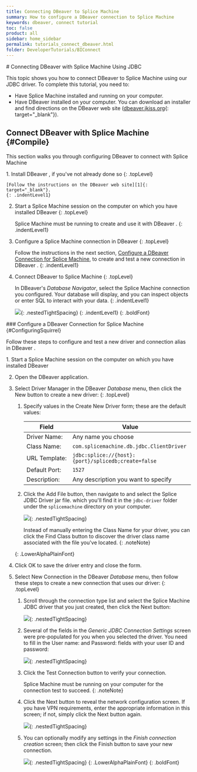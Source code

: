 ```yaml
---
title: Connecting DBeaver to Splice Machine
summary: How to configure a DBeaver connection to Splice Machine
keywords: dbeaver, connect tutorial
toc: false
product: all
sidebar: home_sidebar
permalink: tutorials_connect_dbeaver.html
folder: DeveloperTutorials/BIConnect
---
```

<section>
<div class="TopicContent" data-swiftype-index="true" markdown="1">
# Connecting DBeaver with Splice Machine Using JDBC

This topic shows you how to connect DBeaver to Splice Machine using our
JDBC driver. To complete this tutorial, you need to:

* Have Splice Machine installed and running on your computer.
* Have DBeaver installed on your computer. You can download an installer
  and find directions on the DBeaver web site ([dbeaver.jkiss.org][1]{:
  target="_blank"}).

## Connect DBeaver with Splice Machine   {#Compile}

This section walks you through configuring DBeaver to connect
with Splice Machine

<div class="opsStepsList" markdown="1">
1.  Install DBeaver , if you've not already done so
    {: .topLevel}

    [Follow the instructions on the DBeaver web site][1]{:
    target="_blank"}.
    {: .indentLevel1}

2.  Start a Splice Machine session on the computer on which you have
    installed DBeaver
    {: .topLevel}

    Splice Machine must be running to create and use it with DBeaver .
    {: .indentLevel1}

3.  Configure a Splice Machine connection in DBeaver
    {: .topLevel}

    Follow the instructions in the next section, [Configure a DBeaver
    Connection for Splice Machine](#ConfiguringSquirrel), to create and
    test a new connection in DBeaver .
    {: .indentLevel1}

4.  Connect DBeaver to Splice Machine
    {: .topLevel}

    In DBeaver's *Database Navigator*, select the Splice Machine
    connection you configured. Your database will display, and you can
    inspect objects or enter SQL to interact with your data.
    {: .indentLevel1}

    ![](images/DBeaverSplice.png){: .nestedTightSpacing}
    {: .indentLevel1}
{: .boldFont}

</div>
### Configure a DBeaver Connection for Splice Machine   {#ConfiguringSquirrel}

Follow these steps to configure and test a new driver and connection
alias in DBeaver .

<div class="opsStepsList" markdown="1">
1.  Start a Splice Machine session on the computer on which you have
    installed DBeaver

2.  Open the DBeaver application.

3.  Select <span class="AppCommand">Driver Manager</span> in the DBeaver
    *Database* menu, then click the <span class="AppCommand">New</span>
    button to create a new driver:
    {: .topLevel}

    1.  Specify values in the <span class="AppCommand">Create New
        Driver</span> form; these are the default values:

        <table>
                                            <col />
                                            <col />
                                            <thead>
                                                <tr>
                                                    <th>Field</th>
                                                    <th>Value</th>
                                                </tr>
                                            </thead>
                                            <tbody>
                                                <tr>
                                                    <td class="AppFont">Driver Name:</td>
                                                    <td>Any name you choose</td>
                                                </tr>
                                                <tr>
                                                    <td class="AppFont">Class Name:</td>
                                                    <td><code>com.splicemachine.db.jdbc.ClientDriver</code></td>
                                                </tr>
                                                <tr>
                                                    <td class="AppFont">URL Template:</td>
                                                    <td><code>jdbc:splice://{host}:{port}/splicedb;create=false</code></td>
                                                </tr>
                                                <tr>
                                                    <td class="AppFont">Default Port:</td>
                                                    <td><code>1527</code></td>
                                                </tr>
                                                <tr>
                                                    <td class="AppFont">Description:</td>
                                                    <td>Any description you want to specify</td>
                                                </tr>
                                            </tbody>
                                        </table>

    2.  Click the <span class="AppCommand">Add File</span> button, then
        navigate to and select the Splice JDBC Driver jar file. which
        you'll find it in the `jdbc-driver` folder under the
        `splicemachine` directory on your computer.

        ![](images/DBeaverDriver.png){: .nestedTightSpacing}

        Instead of manually entering the <span class="AppCommand">Class
        Name</span> for your driver, you can click the <span
        class="AppCommand">Find Class</span> button to discover the
        driver class name associated with the file you've located.</span>
        {: .noteNote}

    {: .LowerAlphaPlainFont}

4.  Click <span class="AppCommand">OK</span> to save the driver entry
    and close the form.

5.  Select <span class="AppCommand">New Connection</span> in the DBeaver
    *Database* menu, then follow these steps to create a new connection
    that uses our driver:
    {: .topLevel}

    1.  Scroll through the connection type list and select the
        Splice Machine JDBC driver that you just created, then click the
        <span class="AppCommand">Next</span> button:

        ![](images/DBeaverConnection1.png){: .nestedTightSpacing}

    2.  Several of the fields in the *Generic JDBC Connection Settings*
        screen were pre-populated for you when you selected the driver.
        You need to fill in the <span class="AppCommand">User
        name:</span> and <span
        class="AppCommand">Password:</span> fields with your user ID and password:

        ![](images/DBeaverConnection2.png){: .nestedTightSpacing}

    3.  Click the <span class="AppCommand">Test Connection</span> button
        to verify your connection.

        Splice Machine must be running on your computer for the
        connection test to succeed.
        {: .noteNote}

    4.  Click the <span class="AppCommand">Next</span> button to reveal
        the network configuration screen. If you have VPN requirements,
        enter the appropriate information in this screen; if not, simply
        click the <span class="AppCommand">Next</span> button again.

        ![](images/DBeaverConnection3.png){: .nestedTightSpacing}

    5.  You can optionally modify any settings in the *Finish connection
        creation* screen; then click the <span
        class="AppCommand">Finish</span> button to save your new
        connection.

        ![](images/DBeaverFinishConnection.png){: .nestedTightSpacing}
    {: .LowerAlphaPlainFont}
{: .boldFont}

</div>
</div>
</section>



[1]: http://dbeaver.jkiss.org/
